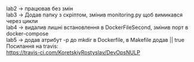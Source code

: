 lab2 -> працював без змін</br>
lab3 -> Додав папку з скріптом, змінив monitoring.py щоб вимикався через цикли</br>
lab4 -> видалив лишні встановлення в DockerFileSecond, змінив порт в docker-compose</br>
lab5 -> додав атрибут -p до mkdir в Dockerfile, в Makefile додав || true</br>
Посилання на travis:</br>
https://travis-ci.com/KoretskiyRostyslav/DevOpsNULP
